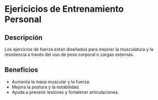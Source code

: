 # Ejericicios de Entrenamiento Personal 

## Descripción

Los ejercicios de fuerza están diseñados para mejorar la musculatura y la resistencia a través del uso de peso corporal o cargas externas.

## Beneficios

- Aumenta la masa muscular y la fuerza.
- Mejora la postura y la estabilidad.
- Ayuda a prevenir lesiones y fortalecer articulaciones.

